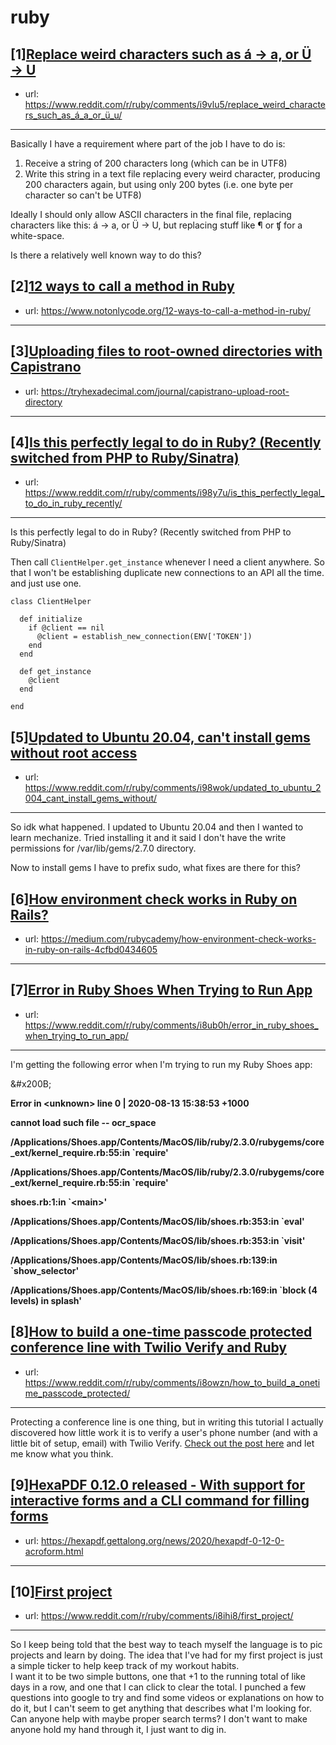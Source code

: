 # ruby
## [1][Replace weird characters such as á → a, or Ü → U](https://www.reddit.com/r/ruby/comments/i9vlu5/replace_weird_characters_such_as_á_a_or_ü_u/)
- url: https://www.reddit.com/r/ruby/comments/i9vlu5/replace_weird_characters_such_as_á_a_or_ü_u/
---
Basically I have a requirement where part of the job I have to do is:

1. Receive a string of 200 characters long (which can be in UTF8)
2. Write this string in a text file replacing every weird character, producing 200 characters again, but using only 200 bytes (i.e. one byte per character so can't be UTF8)

Ideally I should only allow ASCII characters in the final file, replacing characters like this: á → a, or Ü → U, but replacing stuff like ¶ or ʧ for a white-space.

Is there a relatively well known way to do this?
## [2][12 ways to call a method in Ruby](https://www.reddit.com/r/ruby/comments/i9hvjj/12_ways_to_call_a_method_in_ruby/)
- url: https://www.notonlycode.org/12-ways-to-call-a-method-in-ruby/
---

## [3][Uploading files to root-owned directories with Capistrano](https://www.reddit.com/r/ruby/comments/i9miq1/uploading_files_to_rootowned_directories_with/)
- url: https://tryhexadecimal.com/journal/capistrano-upload-root-directory
---

## [4][Is this perfectly legal to do in Ruby? (Recently switched from PHP to Ruby/Sinatra)](https://www.reddit.com/r/ruby/comments/i98y7u/is_this_perfectly_legal_to_do_in_ruby_recently/)
- url: https://www.reddit.com/r/ruby/comments/i98y7u/is_this_perfectly_legal_to_do_in_ruby_recently/
---
Is this perfectly legal to do in Ruby? (Recently switched from PHP to Ruby/Sinatra)

Then call `ClientHelper.get_instance` whenever I need a client anywhere. So that I won't be establishing duplicate new connections to an API all the time. and just use one.

    class ClientHelper
      
      def initialize
        if @client == nil
          @client = establish_new_connection(ENV['TOKEN'])
        end
      end
    
      def get_instance
        @client
      end
    
    end
## [5][Updated to Ubuntu 20.04, can't install gems without root access](https://www.reddit.com/r/ruby/comments/i98wok/updated_to_ubuntu_2004_cant_install_gems_without/)
- url: https://www.reddit.com/r/ruby/comments/i98wok/updated_to_ubuntu_2004_cant_install_gems_without/
---
So idk what happened. I updated to Ubuntu 20.04 and then I wanted to learn mechanize. Tried installing it and it said I don't have the write permissions for /var/lib/gems/2.7.0 directory. 

Now to install gems I have to prefix sudo, what fixes are there for this?
## [6][How environment check works in Ruby on Rails?](https://www.reddit.com/r/ruby/comments/i8uipt/how_environment_check_works_in_ruby_on_rails/)
- url: https://medium.com/rubycademy/how-environment-check-works-in-ruby-on-rails-4cfbd0434605
---

## [7][Error in Ruby Shoes When Trying to Run App](https://www.reddit.com/r/ruby/comments/i8ub0h/error_in_ruby_shoes_when_trying_to_run_app/)
- url: https://www.reddit.com/r/ruby/comments/i8ub0h/error_in_ruby_shoes_when_trying_to_run_app/
---
I'm getting the following error when I'm trying to run my Ruby Shoes app:

&amp;#x200B;

**Error in &lt;unknown&gt; line 0 | 2020-08-13 15:38:53 +1000**

**cannot load such file -- ocr\_space**

**/Applications/Shoes.app/Contents/MacOS/lib/ruby/2.3.0/rubygems/core\_ext/kernel\_require.rb:55:in \`require'**

**/Applications/Shoes.app/Contents/MacOS/lib/ruby/2.3.0/rubygems/core\_ext/kernel\_require.rb:55:in \`require'**

**shoes.rb:1:in \`&lt;main&gt;'**

**/Applications/Shoes.app/Contents/MacOS/lib/shoes.rb:353:in \`eval'**

**/Applications/Shoes.app/Contents/MacOS/lib/shoes.rb:353:in \`visit'**

**/Applications/Shoes.app/Contents/MacOS/lib/shoes.rb:139:in \`show\_selector'**

**/Applications/Shoes.app/Contents/MacOS/lib/shoes.rb:169:in \`block (4 levels) in splash'**
## [8][How to build a one-time passcode protected conference line with Twilio Verify and Ruby](https://www.reddit.com/r/ruby/comments/i8owzn/how_to_build_a_onetime_passcode_protected/)
- url: https://www.reddit.com/r/ruby/comments/i8owzn/how_to_build_a_onetime_passcode_protected/
---
Protecting a conference line is one thing, but in writing this tutorial I actually discovered how little work it is to verify a user's phone number (and with a little bit of setup, email) with Twilio Verify. [Check out the post here](https://www.twilio.com/blog/one-time-passcode-protected-conference-line-twilio-verify-ruby) and let me know what you think.
## [9][HexaPDF 0.12.0 released - With support for interactive forms and a CLI command for filling forms](https://www.reddit.com/r/ruby/comments/i8fmri/hexapdf_0120_released_with_support_for/)
- url: https://hexapdf.gettalong.org/news/2020/hexapdf-0-12-0-acroform.html
---

## [10][First project](https://www.reddit.com/r/ruby/comments/i8ihi8/first_project/)
- url: https://www.reddit.com/r/ruby/comments/i8ihi8/first_project/
---
So I keep being told that the best way to teach myself the language is to pic projects and learn by doing. The idea that I've had for my first project is just a simple ticker to help keep track of my workout habits.  
I want it to be two simple buttons, one that +1 to the running total of like days in a row, and one that I can click to clear the total. I punched a few questions into google to try and find some videos or explanations on how to do it, but I can't seem to get anything that describes what I'm looking for. Can anyone help with maybe proper search terms? I don't want to make anyone hold my hand through it, I just want to dig in.

